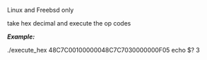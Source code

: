 Linux and Freebsd only

take hex decimal and execute the op codes

***Example:***

./execute_hex 48C7C00100000048C7C7030000000F05
echo $?
3
